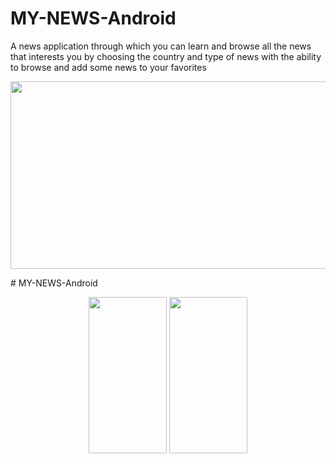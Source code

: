 # MY-NEWS-Android
A news application through which you can learn and browse all the news that interests you by choosing the country and type of news with the ability to browse and add some news to your favorites
<p align="center">
  <img src="https://user-images.githubusercontent.com/47406119/141367969-5a962e7d-6d82-4826-9a2e-2e190ad1e9c0.png" width="600" height="300" />                         
</p>
# MY-NEWS-Android
<p align="center">
  <img src="https://user-images.githubusercontent.com/47406119/141299003-5541eaaf-5253-4aa6-9ac4-a98452fc1819.png" width="125" height="250" margin="10" />                                    <img src="https://user-images.githubusercontent.com/47406119/141303158-351200d0-9552-4aba-8797-558ce5151a58.png" width="125" height="250" />
</p>


